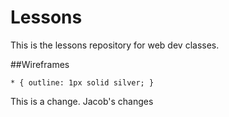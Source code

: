 # Lessons

This is the lessons repository for web dev classes.

##Wireframes


`* {
  outline: 1px solid silver;
}`

This is a change.
Jacob's changes
